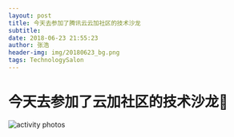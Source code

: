 ```yaml
---
layout: post
title: 今天去参加了腾讯云云加社区的技术沙龙
subtitle:    
date: 2018-06-23 21:55:23       
author: 张浩
header-img: img/20180623_bg.png
tags: TechnologySalon
---
```


# 今天去参加了云加社区的技术沙龙:muscle:
![activity photos](http://bucket-blog-file-1252558602.cosbj.myqcloud.com/BlogFiles/IMG_2376.JPG)
